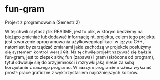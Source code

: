 # fun-gram

Projekt z programowania (Semestr 2)

W tej chwili czytasz plik README, jest to plik, w którym będziemy na bieżąco zmieniać lub dodawać informację nt. projektu, celem tego projektu jest stworzenie oprogramowania użytkowego/aplikacji w języku C++, natomiast by zarządzać zmianami jakie zachodzą w projekcie posłużymy się systemem kontroli wersji Git. Na tę chwilę projekt nazywać się będzie fun-gram, jest to zlepek słów, fun (zabawa) i gram (skrócone od program), tytuł odwołuje się do przyjemności i rozrywki jaką niesie za sobą korzystanie z naszego programu.
W naszym programie możesz wykonać proste prace graficzne z wykorzystaniem najróżniejszych kolorów.
